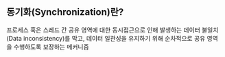## 동기화(Synchronization)란?

프로세스 혹은 스레드 간 공유 영역에 대한 동시접근으로 인해 발생하는 데이터 불일치 (Data inconsistency)를 막고, 데이터 일관성을 유지하기 위해 순차적으로 공유 영역을 수행하도록 보장하는 메커니즘
